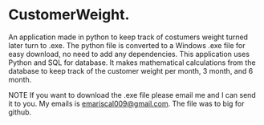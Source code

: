 # CustomerWeight.
An application made in python to keep track of costumers weight turned later turn to .exe.
The python file is converted to a Windows .exe file for easy download, no need to add any dependencies.
This application uses Python and SQL for database. It makes mathematical calculations from the database to keep track of the customer
weight per month, 3 month, and 6 month.


NOTE If you want to download the .exe file please email me and I can send it to you. My emails is emariscal009@gmail.com. The file was to big for github.
